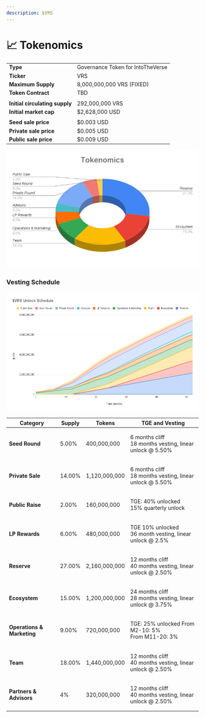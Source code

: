 ```yaml
---
description: $VRS
---
```


# 📈 Tokenomics

|                                |                                   |
| ------------------------------ | --------------------------------- |
| **Type**                       | Governance Token for IntoTheVerse |
| **Ticker**                     | VRS                               |
| **Maximum Supply**             | 8,000,000,000 VRS (FIXED)         |
| **Token Contract**             | TBD                               |
|                                |                                   |
| **Initial circulating supply** | 292,000,000 VRS                   |
| **Initial market cap**         | $2,628,000 USD                    |
|                                |                                   |
| **Seed sale price**            | $0.003 USD                        |
| **Private sale price**         | $0.005 USD                        |
| **Public sale price**          | $0.009 USD                        |

![Tokenomics](../.gitbook/assets/Tokenomics.png)

### Vesting Schedule

![Vesting Schedule](<../.gitbook/assets/$VRS Unlock Schedule.png>)

| Category                   | Supply | Tokens        | TGE and Vesting                                                    |
| -------------------------- | ------ | ------------- | ------------------------------------------------------------------ |
| **Seed Round**             | 5.00%  | 400,000,000   | <p>6 months cliff<br>18 months vesting, linear unlock @ 5.50%</p>  |
| **Private Sale**           | 14.00% | 1,120,000,000 | <p>6 months cliff<br>18 months vesting, linear unlock @ 5.50%</p>  |
| **Public Raise**           | 2.00%  | 160,000,000   | <p>TGE: 40% unlocked<br>15% quarterly unlock</p>                   |
| **LP Rewards**             | 6.00%  | 480,000,000   | <p>TGE 10% unlocked<br>36 month vesting, linear unlock @ 2.5%</p>  |
| **Reserve**                | 27.00% | 2,160,000,000 | <p>12 months cliff<br>40 months vesting, linear unlock @ 2.50%</p> |
| **Ecosystem**              | 15.00% | 1,200,000,000 | <p>24 months cliff<br>28 months vesting, linear unlock @ 3.75%</p> |
| **Operations & Marketing** | 9.00%  | 720,000,000   | <p>TGE: 25% unlocked From M2-10: 5%<br>From M11-20: 3%</p>         |
| **Team**                   | 18.00% | 1,440,000,000 | <p>12 months cliff<br>40 months vesting, linear unlock @ 2.50%</p> |
| **Partners & Advisors**    | 4%     | 320,000,000   | <p>12 months cliff<br>40 months vesting, linear unlock @ 2.50%</p> |

